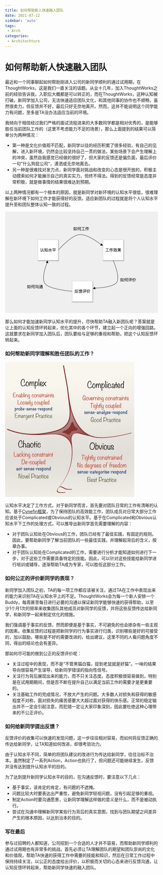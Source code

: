 ```yaml
---
title: 如何帮助新人快速融入团队
date: 2021-07-12
sidebar: 'auto'
tags:
 - Arch
categories:
 - Architechture
---
```


# 如何帮助新人快速融入团队

最近和一个同事聊起如何帮助刚进入公司的新同学顺利的通过试用期，在ThoughtWorks，这是我们一直关注的话题。从业十几年，加入ThoughtWorks之前的经验告诉我，入职后大概都是可以转正的，而在ThoughtWorks，这种认知被打破。新同学加入公司，无法快速适应团队文化，和其他同事的协作也不顺畅，虽然很卖力，但反馈并不好，最后只好无奈地离开。然而，这并不能说明这个同学能力有问题，至多是TA没办法适应当前的环境。

我倾向于相信经过我们严格的面试流程进来的大多数同学都是相对优秀的，是能够胜任当前团队工作的（这里不考虑能力不足的场景），那么上面提到的结果可以简单分为两种情况：

- 第一种是文化价值观不匹配，新同学以往的经历积累了很多经验，有自己的见解，进入新环境，仍然会比较坚持自己一贯的做法，某些场景下会产生理解上的冲突，虽然自我感觉已经做的很好了，但大家的反馈还是偏负面，最后评价一句”什么狗屁公司“，潇洒或无奈地离去。
- 另一种是很难找对发力点，新同学面对挑战和改变的心态是很开放的，积极主动摸索如何才能展示自己的真实实力，但终不得法。得到的反馈经常是态度非常积极，就是做事情的结果很难达到预期。

以上两种情况都有一个根本的原因，就是新同学对新环境的认知水平很低，很难理解在新环境下如何工作才能获得好的反馈。适应新团队的过程就是将个人认知水平提升至和团队整体认知一致的过程。

![认知反馈环](202107120147.assets/8382361917_418568.png)

那么如何才能加速新同学认知水平的提升，尽快帮助TA融入新团队呢？答案就是让上面的认知反馈环转起来，优化其中的各个环节，建立起一个正向的增强回路。这就要求在新同学加入团队后，团队要给与足够的重视和帮助，把这个认知反馈环转起来。

### 如何帮助新同学理解和胜任团队的工作？

![Cynefin Framework](202107120147.assets/8382361883_197837.png)

认知水平决定了工作方式，对于新同学而言，首先要对团队日常的工作有清晰的认知。基于[Cynefin框架](https://en.wikipedia.org/wiki/Cynefin_framework)，为了保持团队的高效能工作，团队成员对日常大部分工作应该处于Complicated或Obvious的认知水平。基于在Complicated和Obvious认知水平下工作的处理方式，可以推导出新同学首先需要理解的内容：

- 对于团队认知处在Obvious的工作，团队已经有了最佳实践，有固定的规则。因此，要帮助新同学了解当前团队的一些最佳实践，并理解起背后的含义，按章办事。
- 对于团队认知处在Complicated的工作，需要进行分析才能知道如何进行下一步，对于这些工作需要具备特定的技能。因此，可以针对这些技能给新同学进行培训或辅导，逐渐帮助TA成为专家，可以胜任这部分工作。

### 如何公正的评价新同学的表现？

新同学加入团队之初，TA的每一项工作都应该被关注，通过TA在工作中表现出来的能力来识别TA在认知水平上的不足。ThoughtWorks会为每一个新人安排一个Buddy，每周甚至每日进行必要的沟通以保证新同学能够快速的获得帮助，以至少1个月1次的频率来收集团队其他成员对新同学的反馈，并将这些反馈传达给新同学，和新同学一起来制定优化的措施。

我们强调基于事实的反馈，然而即便是基于事实，不可避免的也会掺杂有一些主观的因素。收集反馈的过程是把新同学的行为事实进行归类，识别哪些是好的可接受的，加以鼓励，哪些是不好的需要改进的，给出建议，这里不同的人看问题角度不同，得出的结论也会有差异。

那如何尽可能的做到公正的反馈评价呢：

- 关注过程中的表现，而不是“不管黑猫白猫，捉到老鼠就是好猫”。一味的结果导向很容易产生误导，给新同学错误的指向性信号。
- 关注行为背后展现出来的能力，而不只关注态度。态度积极很容易做到，特别是在试用期期间，但是否不断在提升自己以满足当前工作的需要才是更重要的。
- 关注基础工作的完成情况，不放大产生的问题。大多数人对损失和获得的敏感程度不对称，面对损失的痛苦感要大大超过面对获得的快乐感。正常的稳定输出并不一定会引起注意，而犯错一定让大家印象深刻，因此要杜绝这种心理带来的不公正评价。

### 如何给新同学提出反馈？

反馈评价的收集可以快速的发现问题，这一步往往相对容易，而如何将反馈正确的传达给新同学，让TA知道如何改进，却很考验功力。

由于认知水平不同，简单的将团队建议的改进行为传达给新同学，往往治标不治本。虽然制定了一系列Action，Action也执行了，但问题还可能继续发生，反馈并没有达到提升认知水平的目的。

为了达到提升新同学认知水平的目的，在沟通反馈时，要注意以下几点：

- 基于事实，该肯定的肯定，有问题的不遮掩。
- 问题比较大时要表达出严重性，避免新同学轻视问题，没有引起足够的重视。
- 制定Action时要沟通愿景，让新同学理解这样做的意义是什么，而不是被动执行。
- 尝试在沟通中理解新同学某些行为背后的真实意图，找到与团队期望之间差异产生的根本原因，以达到治本的目的。

### 写在最后

参与过招聘的人都知道，公司招到一个合适的人才并不容易，而帮助新同学顺利的通过试用期也有非常多的挑战。首先必须让TA理解团队的期望和团队崇尚的文化和价值观，帮助TA快速的获得工作中需要的技能和知识，然后在日常工作过程中保持持续关注，以公正的态度给出评价，以积极而关切的心态来进行反馈沟通，让认知反馈环转起来，帮助新同学快速的融入团队。
